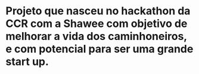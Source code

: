 # Projeto que nasceu no hackathon da CCR com a Shawee com objetivo de melhorar a vida dos caminhoneiros, e com potencial para ser uma grande start up.
